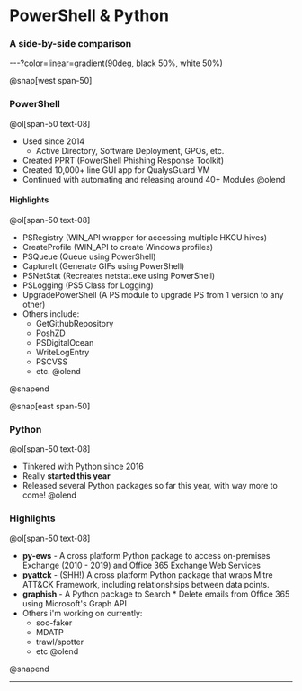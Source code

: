 # PowerShell & Python

### A side-by-side comparison

---?color=linear=gradient(90deg, black 50%, white 50%)

@snap[west span-50]

### PowerShell

@ol[span-50 text-08]
* Used since 2014
  * Active Directory, Software Deployment, GPOs, etc.
* Created PPRT (PowerShell Phishing Response Toolkit)
* Created 10,000+ line GUI app for QualysGuard VM
* Continued with automating and releasing around 40+ Modules
@olend

#### Highlights

@ol[span-50 text-08]
* PSRegistry (WIN_API wrapper for accessing multiple HKCU hives)
* CreateProfile (WIN_API to create Windows profiles)
* PSQueue (Queue using PowerShell)
* CaptureIt (Generate GIFs using PowerShell)
* PSNetStat (Recreates netstat.exe using PowerShell)
* PSLogging (PS5 Class for Logging)
* UpgradePowerShell (A PS module to upgrade PS from 1 version to any other)
* Others include:
  * GetGithubRepository
  * PoshZD
  * PSDigitalOcean
  * WriteLogEntry
  * PSCVSS
  * etc.
@olend

@snapend

@snap[east span-50]

### Python

@ol[span-50 text-08]
* Tinkered with Python since 2016
* Really **started this year**
* Released several Python packages so far this year, with way more to come!
@olend

### Highlights

@ol[span-50 text-08]
* **py-ews** - A cross platform Python package to access on-premises Exchange (2010 - 2019) and Office 365 Exchange Web Services
* **pyattck** - (SHH!) A cross platform Python package that wraps Mitre ATT&CK Framework, including relationshsips between data points.
* **graphish** - A Python package to Search * Delete emails from Office 365 using Microsoft's Graph API
* Others i'm working on currently:
  * soc-faker
  * MDATP
  * trawl/spotter
  * etc
@olend

@snapend

---